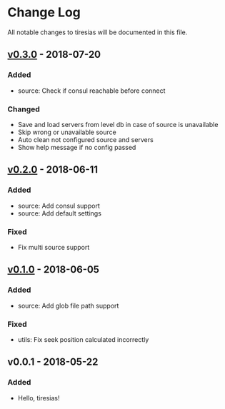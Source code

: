 # Change Log

All notable changes to tiresias will be documented in this file.

## [v0.3.0] - 2018-07-20

### Added

- source: Check if consul reachable before connect

### Changed

- Save and load servers from level db in case of source is unavailable
- Skip wrong or unavailable source
- Auto clean not configured source and servers
- Show help message if no config passed

## [v0.2.0] - 2018-06-11

### Added

- source: Add consul support
- source: Add default settings

### Fixed

- Fix multi source support

## [v0.1.0] - 2018-06-05

### Added

- source: Add glob file path support

### Fixed

- utils: Fix seek position calculated incorrectly

## v0.0.1 - 2018-05-22

### Added

- Hello, tiresias!

[v0.3.0]: https://github.com/Xuanwo/tiresias/compare/v0.2.0...v0.3.0
[v0.2.0]: https://github.com/Xuanwo/tiresias/compare/v0.1.0...v0.2.0
[v0.1.0]: https://github.com/Xuanwo/tiresias/compare/v0.0.1...v0.1.0
